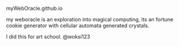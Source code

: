 myWebOracle.github.io

my weboracle is an exploration into magical computing,
its an fortune cookie generator with cellular automata generated crystals.

I did this for art school.
@woksi123

